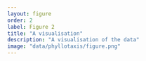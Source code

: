 ```yaml
---
layout: figure
order: 2
label: Figure 2
title: "A visualisation"
description: "A visualisation of the data"
image: "data/phyllotaxis/figure.png"
---
```


<script src="http://www.chartjs.org/dist/2.6.0/Chart.bundle.js"></script>    <style>    canvas {        -moz-user-select: none;        -webkit-user-select: none;        -ms-user-select: none;    }    </style><canvas id="myChart" width="15" height="15"></canvas><script>var ctx = document.getElementById("myChart").getContext('2d');var myChart = new Chart(ctx, {    type: 'bar',    data: {        labels: ["Red", "Blue", "Yellow", "Green", "Purple", "Orange"],        datasets: [{            label: '# of Votes',            data: [12, 19, 3, 5, 2, 3],            backgroundColor: [                'rgba(255, 99, 132, 0.2)',                'rgba(54, 162, 235, 0.2)',                'rgba(255, 206, 86, 0.2)',                'rgba(75, 192, 192, 0.2)',                'rgba(153, 102, 255, 0.2)',                'rgba(255, 159, 64, 0.2)'            ],            borderColor: [                'rgba(255,99,132,1)',                'rgba(54, 162, 235, 1)',                'rgba(255, 206, 86, 1)',                'rgba(75, 192, 192, 1)',                'rgba(153, 102, 255, 1)',                'rgba(255, 159, 64, 1)'            ],            borderWidth: 1        }]    },    options: {        scales: {            yAxes: [{                ticks: {                    beginAtZero:true                }            }]        }    }});</script>
